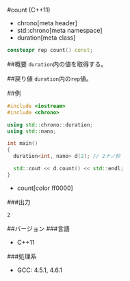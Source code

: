 #count (C++11)
* chrono[meta header]
* std::chrono[meta namespace]
* duration[meta class]

```cpp
constexpr rep count() const;
```

##概要
`duration`内の値を取得する。


##戻り値
`duration`内の`rep`値。


##例
```cpp
#include <iostream>
#include <chrono>

using std::chrono::duration;
using std::nano;

int main()
{
  duration<int, nano> d(2); // 2ナノ秒

  std::cout << d.count() << std::endl;
}
```
* count[color ff0000]

###出力
```
2
```

##バージョン
###言語
- C++11

###処理系
- GCC: 4.5.1, 4.6.1


